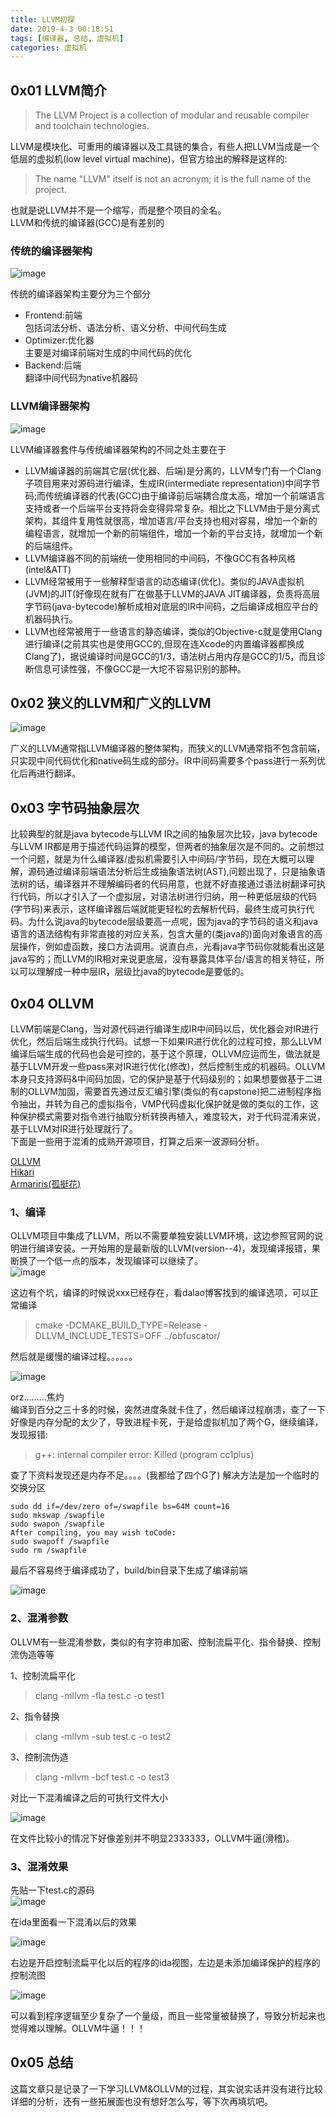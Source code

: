 ```yaml
---
title: LLVM初探
date: 2019-4-3 00:18:51
tags: [编译器, 总结, 虚拟机]
categories: 虚拟机
---
```

## 0x01 LLVM简介  
>The LLVM Project is a collection of modular and reusable compiler and toolchain technologies.  

LLVM是模块化、可重用的编译器以及工具链的集合，有些人把LLVM当成是一个低层的虚拟机(low level virtual machine)，但官方给出的解释是这样的:  
>The name "LLVM" itself is not an acronym; it is the full name of the project.  

也就是说LLVM并不是一个缩写，而是整个项目的全名。  
LLVM和传统的编译器(GCC)是有差别的  
### 传统的编译器架构
![image](./传统编译器架构.jpg)  

传统的编译器架构主要分为三个部分  
- Frontend:前端  
包括词法分析、语法分析、语义分析、中间代码生成
- Optimizer:优化器  
主要是对编译前端对生成的中间代码的优化  
- Backend:后端  
翻译中间代码为native机器码

### LLVM编译器架构
![image](./LLVM编译器架构.jpg)  

LLVM编译器套件与传统编译器架构的不同之处主要在于  
- LLVM编译器的前端其它层(优化器、后端)是分离的，LLVM专门有一个Clang子项目用来对源码进行编译，生成IR(intermediate representation)中间字节码;而传统编译器的代表(GCC)由于编译前后端耦合度太高，增加一个前端语言支持或者一个后端平台支持将会变得异常复杂。相比之下LLVM由于是分离式架构，其组件复用性就很高，增加语言/平台支持也相对容易，增加一个新的编程语言，就增加一个新的前端组件，增加一个新的平台支持，就增加一个新的后端组件。  
- LLVM编译器不同的前端统一使用相同的中间码，不像GCC有各种风格(intel&ATT)  
- LLVM经常被用于一些解释型语言的动态编译(优化)。类似的JAVA虚拟机(JVM)的JIT(好像现在就有厂在做基于LLVM的JAVA JIT编译器，负责将高层字节码(java-bytecode)解析成相对底层的IR中间码，之后编译成相应平台的机器码执行。  
- LLVM也经常被用于一些语言的静态编译，类似的Objective-c就是使用Clang进行编译(之前其实也是使用GCC的,但现在连Xcode的内置编译器都换成Clang了)，据说编译时间是GCC的1/3，语法树占用内存是GCC的1/5，而且诊断信息可读性强，不像GCC是一大坨不容易识别的那种。  

## 0x02 狭义的LLVM和广义的LLVM  

![image](./LLVM架构.png)  

广义的LLVM通常指LLVM编译器的整体架构，而狭义的LLVM通常指不包含前端，只实现中间代码优化和native码生成的部分。IR中间码需要多个pass进行一系列优化后再进行翻译。  


## 0x03 字节码抽象层次  
比较典型的就是java bytecode与LLVM IR之间的抽象层次比较，java bytecode与LLVM IR都是用于描述代码运算的模型，但两者的抽象层次是不同的。之前想过一个问题，就是为什么编译器/虚拟机需要引入中间码/字节码，现在大概可以理解，源码通过编译前端语法分析后生成抽象语法树(AST),问题出现了，只是抽象语法树的话，编译器并不理解编码者的代码用意，也就不好直接通过语法树翻译可执行代码，所以才引入了一个虚拟层，对语法树进行归纳，用一种更低层级的代码(字节码)来表示，这样编译器后端就能更轻松的去解析代码，最终生成可执行代码。为什么说java的bytecode层级要高一点呢，因为java的字节码的语义和java语言的语法结构有非常直接的对应关系，包含大量的(类java的)面向对象语言的高层操作，例如虚函数，接口方法调用。说直白点，光看java字节码你就能看出这是java写的；而LLVM的IR相对来说更底层，没有暴露具体平台/语言的相关特征，所以可以理解成一种中层IR，层级比java的bytecode是要低的。  


## 0x04 OLLVM  
LLVM前端是Clang，当对源代码进行编译生成IR中间码以后，优化器会对IR进行优化，然后后端生成执行代码。试想一下如果IR进行优化的过程可控，那么LLVM编译后端生成的代码也会是可控的，基于这个原理，OLLVM应运而生，做法就是基于LLVM开发一些pass来对IR进行优化(修改)，然后控制生成的机器码。OLLVM本身只支持源码&中间码加固，它的保护是基于代码级别的；如果想要做基于二进制的OLLVM加固，需要首先通过反汇编引擎(类似的有capstone)把二进制程序指令抽出，并转为自己的虚拟指令，VMP代码虚拟化保护就是做的类似的工作，这种保护模式需要对指令进行抽取分析转换再植入，难度较大，对于代码混淆来说，基于LLVM对IR进行处理就行了。  
下面是一些用于混淆的成熟开源项目，打算之后来一波源码分析。  

[OLLVM](https://github.com/obfuscator-llvm/obfuscator)  
[Hikari](https://github.com/HikariObfuscator/Hikari)  
[Armariris(孤挺花)](https://github.com/GoSSIP-SJTU/Armariris)  

### 1、编译  
OLLVM项目中集成了LLVM，所以不需要单独安装LLVM环境，这边参照官网的说明进行编译安装。一开始用的是最新版的LLVM(version--4)，发现编译报错，果断换了一个低一点的版本，发现编译可以继续了。      
![image](./编译.png)  

这边有个坑，编译的时候说xxx已经存在，看dalao博客找到的编译选项，可以正常编译  
>cmake -DCMAKE_BUILD_TYPE=Release -DLLVM_INCLUDE_TESTS=OFF ../obfuscator/  

然后就是缓慢的编译过程。。。。。。  

![image](./等待.png)  

orz.........焦灼  
编译到百分之三十多的时候，突然进度条就卡住了，然后编译过程崩溃，查了一下好像是内存分配的太少了，导致进程卡死，于是给虚拟机加了两个G，继续编译，发现报错:  
>g++: internal compiler error: Killed (program cc1plus)

查了下资料发现还是内存不足。。。。(我都给了四个G了) 解决方法是加一个临时的交换分区  
```
sudo dd if=/dev/zero of=/swapfile bs=64M count=16  
sudo mkswap /swapfile  
sudo swapon /swapfile  
After compiling, you may wish toCode:  
sudo swapoff /swapfile  
sudo rm /swapfile

```

最后不容易终于编译成功了，build/bin目录下生成了编译前端  

![image](./编译成功.png)  

### 2、混淆参数  
OLLVM有一些混淆参数，类似的有字符串加密、控制流扁平化、指令替换、控制流伪造等等  

1、控制流扁平化  
>clang -mllvm -fla test.c -o test1  

2、指令替换  
>clang -mllvm -sub test.c -o test2  

3、控制流伪造    
>clang -mllvm -bcf test.c -o test3  

对比一下混淆编译之后的可执行文件大小  

![image](./比较.png)  

在文件比较小的情况下好像差别并不明显2333333，OLLVM牛逼(滑稽)。  

### 3、混淆效果  
先贴一下test.c的源码    
![image](./源码.png)  

在ida里面看一下混淆以后的效果  
  
![image](./test1对比test.png)  

右边是开启控制流扁平化以后的程序的ida视图，左边是未添加编译保护的程序的控制流图  

![image](./常量替换.png)  

可以看到程序逻辑至少复杂了一个量级，而且一些常量被替换了，导致分析起来也觉得难以理解。OLLVM牛逼！！！  

## 0x05 总结  
这篇文章只是记录了一下学习LLVM&OLLVM的过程，其实说实话并没有进行比较详细的分析，还有一些拓展面也没有想好怎么写，等下次再填坑吧。  
